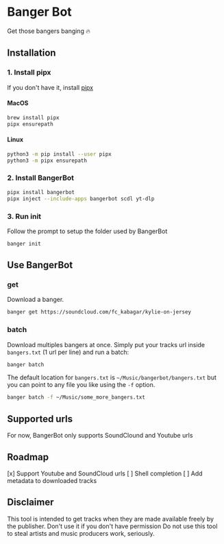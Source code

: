 # Banger Bot

Get those bangers banging 🔥

## Installation

### 1. Install pipx

If you don't have it, install [pipx](https://github.com/pypa/pipx)

#### MacOS

```bash
brew install pipx
pipx ensurepath
```

#### Linux

```bash
python3 -m pip install --user pipx
python3 -m pipx ensurepath
```

### 2. Install BangerBot

```bash
pipx install bangerbot
pipx inject --include-apps bangerbot scdl yt-dlp
```

### 3. Run init

Follow the prompt to setup the folder used by BangerBot

```bash
banger init
```

## Use BangerBot

### get

Download a banger.

```bash
banger get https://soundcloud.com/fc_kabagar/kylie-on-jersey
```

### batch

Download multiples bangers at once.
Simply put your tracks url inside `bangers.txt` (1 url per line) and run a batch:

```bash
banger batch
```

The default location for `bangers.txt` is `~/Music/bangerbot/bangers.txt`
but you can point to any file you like using the `-f` option.

```bash
banger batch -f ~/Music/some_more_bangers.txt
```

## Supported urls

For now, BangerBot only supports SoundClound and Youtube urls

## Roadmap

[x] Support Youtube and SoundCloud urls
[ ] Shell completion
[ ] Add metadata to downloaded tracks

## Disclaimer

This tool is intended to get tracks when they are made available freely by the publisher.
Don't use it if you don't have permission
Do not use this tool to steal artists and music producers work, seriously.
